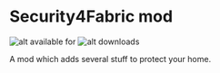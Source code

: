 # Security4Fabric mod

![alt available for](https://cf.way2muchnoise.eu/versions/709243.svg)
![alt downloads](https://cf.way2muchnoise.eu/full_709243_downloads.svg)

A mod which adds several stuff to protect your home.
